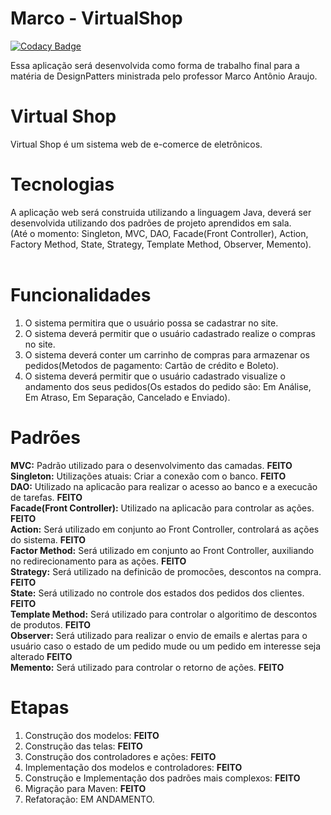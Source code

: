 # Marco - VirtualShop

[![Codacy Badge](https://api.codacy.com/project/badge/Grade/5f4ff8ec01914e4e9e2a14c9d70423a5)](https://www.codacy.com/app/alessandromacanha/Marco-VirtualShop?utm_source=github.com&utm_medium=referral&utm_content=macanhajc/Marco-VirtualShop&utm_campaign=badger)

Essa aplicação será desenvolvida como forma de trabalho final para a matéria de DesignPatters ministrada pelo professor Marco Antônio Araujo.

# Virtual Shop
Virtual Shop é um sistema web de e-comerce de eletrônicos.

# Tecnologias
A aplicação web será construida utilizando a linguagem Java, deverá ser desenvolvida utilizando dos padrões de projeto aprendidos em sala.<br />
(Até o momento: Singleton, MVC, DAO, Facade(Front Controller), Action, Factory Method, State, Strategy, Template Method, Observer, Memento).
<br />
<br />
   
# Funcionalidades
  1. O sistema permitira que o usuário possa se cadastrar no site.
  2. O sistema deverá permitir que o usuário cadastrado realize o compras no site.
  3. O sistema deverá conter um carrinho de compras para armazenar os pedidos(Metodos de pagamento: Cartão de crédito e Boleto).
  4. O sistema deverá permitir que o usuário cadastrado visualize o andamento dos seus pedidos(Os estados do pedido são: Em Análise, Em  Atraso, Em Separação, Cancelado e Enviado).

# Padrões
<b>MVC:</b> Padrão utilizado para o desenvolvimento das camadas. <b>FEITO</b>
<br />
<b>Singleton:</b> Utilizações atuais: Criar a conexão com o banco. <b>FEITO</b>
<br />
<b>DAO:</b> Utilizado na aplicacão para realizar o acesso ao banco e a execucão de tarefas. <b>FEITO</b>
<br />
<b>Facade(Front Controller):</b> Utilizado na aplicacão para controlar as ações. <b>FEITO</b>
<br /> 
<b>Action:</b> Será utilizado em conjunto ao Front Controller, controlará as ações do sistema. <b>FEITO</b>
<br />
<b>Factor Method:</b> Será utilizado em conjunto ao Front Controller, auxiliando no redirecionamento para as ações. <b>FEITO</b>
<br />
<b>Strategy:</b> Será utilizado na definicão de promocões, descontos na compra. <b>FEITO</b>
<br />
<b>State:</b> Será utilizado no controle dos estados dos pedidos dos clientes. <b>FEITO</b>
<br />
<b>Template Method:</b> Será utilizado para controlar o algoritimo de descontos de produtos. <b>FEITO</b>
<br />
<b>Observer:</b> Será utilizado para realizar o envio de emails e alertas para o usuário caso o estado de um pedido mude ou um pedido em interesse seja alterado <b>FEITO</b>
<br />
<b>Memento:</b> Será utilizado para controlar o retorno de ações. <b>FEITO</b>
<br />
 # Etapas
 1. Construção dos modelos: <b>FEITO</b>
 2. Construção das telas: <b>FEITO</b>
 3. Construção dos controladores e ações: <b>FEITO</b>
 4. Implementação dos modelos e controladores: <b>FEITO</b>
 5. Construção e Implementação dos padrões mais complexos: <b>FEITO</b>
 6. Migração para Maven: <b>FEITO</b>
 7. Refatoração: EM ANDAMENTO.
